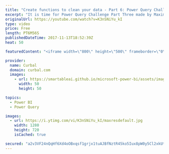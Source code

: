 ```yaml
---
title: "Create functions to clean your data - Part 6: Power Query Challenge"
excerpt: "It is time for Power Query Challenge Part Three made by Maxim Zelensky.  What is this Power Query Challenge? https://www.youtube.com/watch?v=_R1rSdXkVDw  Source files: https://github.com/ruthpozuelo/PQChallenge  Part 1: https://www.youtube.com/watch?v=_LcT5sLwmiw Part 2: https://www.youtube.com/watch?v=6Yj09khxr4Q"
originalUrl: https://youtube.com/watch?v=K3nSNiYu_kI
type: video
price: Free
length: PT6M56S
publishedDateTime: 2017-11-13T18:52:39Z
heat: 50

featuredContent: "<iframe width=\"800\" height=\"500\" frameborder=\"0\" src=\"https://www.youtube.com/embed/K3nSNiYu_kI\" allow=\"accelerometer; autoplay; encrypted-media; gyroscope; picture-in-picture\" allowfullscreen></iframe>"

provider:
  name: Curbal
  domain: curbal.com
  images:
    - url: https://smartableai.github.io/microsoft-power-bi/assets/images/organizations/curbal.com-50x50.jpg
      width: 50
      height: 50

topics:
  - Power BI
  - Power Query

images:
  - url: https://i.ytimg.com/vi/K3nSNiYu_kI/maxresdefault.jpg
    width: 1280
    height: 720
    isCached: true

secured: "a2v3VF24nQqHf6Xd4oOBxqsf1grjx1tuAJBfNztR45ko5Iux8pW0y5Cl2xkUtQBRZYkRa10IPIvPBvCMfcRjRnCbAVB5Ha2py0CDnG5BWG+ROwHdc6SLLTX/+o9lTXnqk7IV36yiTjkwoajxslvp0Uk27e0XYZnCvK135sdV1aOmTulQ7klq6i4eJ4mqxxe0WZjbe9qjuWVb/NaI1WoBG8xN+6Ip8CwutxfbCTtulvjyyPZkiZa/CO+8PLuAMO8pVRym3GUEmV+yqbT/Av+LWu0Qtcc7xLMTIVq4XBOpoGfjDZAJ1U6rLVyWwV+WrJx1ov+TVhIA3rXda246hyGjcilYyLyfILMKItm8uBHylficWrWzTn7u4D5PttK5MZBP/c+t2nE/YhoMs9pDl5Rrd7C2rUAh+cykDwHJigtPepk=;3yXcje4jmXMgpv+f0xxUfw=="
---
```


